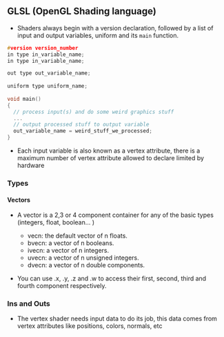 ## GLSL (OpenGL Shading language)

- Shaders always begin with a version declaration, followed by a list of input and output variables, uniform and its `main` function.  

```c
#version version_number
in type in_variable_name;
in type in_variable_name;

out type out_variable_name;
  
uniform type uniform_name;
  
void main()
{
  // process input(s) and do some weird graphics stuff
  ...
  // output processed stuff to output variable
  out_variable_name = weird_stuff_we_processed;
}
```

- Each input variable is also known as a vertex attribute, there is a maximum number of vertex attribute allowed to declare limited by hardware 

### Types 

#### Vectors

- A vector is a 2,3 or 4 component container for any of the basic types (integers, float, boolean... ) 

  - vecn: the default vector of n floats.
  - bvecn: a vector of n booleans.
  - ivecn: a vector of n integers.
  - uvecn: a vector of n unsigned integers.
  - dvecn: a vector of n double components.

- You can use .x, .y, .z and .w to access their first, second, third and fourth component respectively. 

### Ins and Outs
- The vertex shader needs input data to do its job, this data comes from vertex attributes like positions, colors, normals, etc

